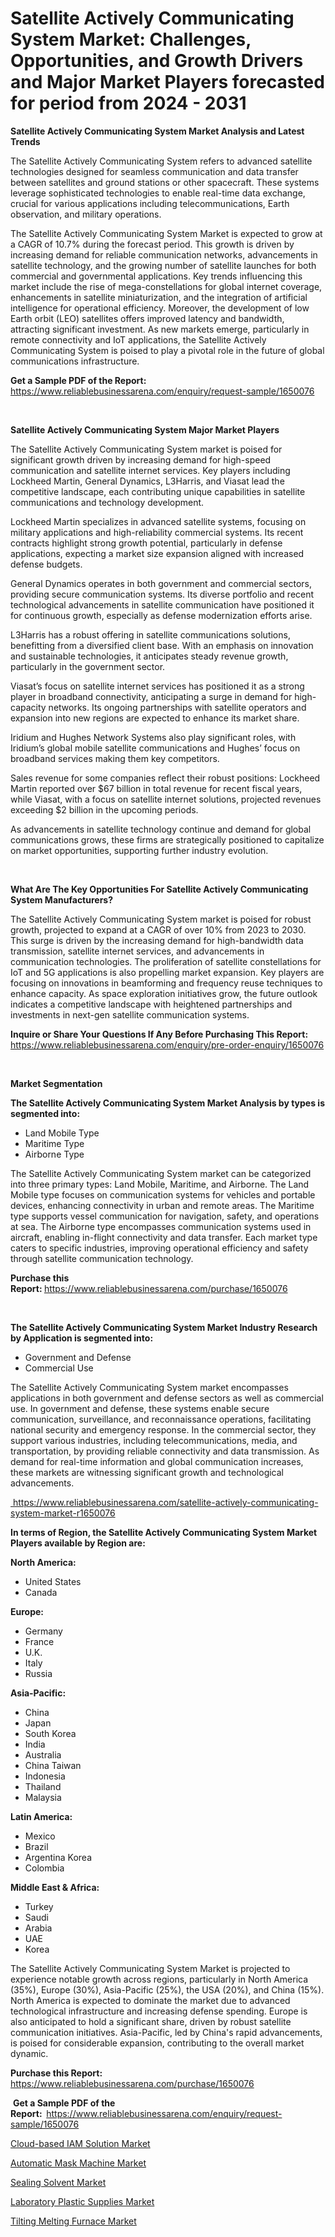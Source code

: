 <p><h1>Satellite Actively Communicating System Market: Challenges, Opportunities, and Growth Drivers and Major Market Players forecasted for period from 2024 - 2031</h1></p><p><strong>Satellite Actively Communicating System Market Analysis and Latest Trends</strong></p>
<p><p>The Satellite Actively Communicating System refers to advanced satellite technologies designed for seamless communication and data transfer between satellites and ground stations or other spacecraft. These systems leverage sophisticated technologies to enable real-time data exchange, crucial for various applications including telecommunications, Earth observation, and military operations.</p><p>The Satellite Actively Communicating System Market is expected to grow at a CAGR of 10.7% during the forecast period. This growth is driven by increasing demand for reliable communication networks, advancements in satellite technology, and the growing number of satellite launches for both commercial and governmental applications. Key trends influencing this market include the rise of mega-constellations for global internet coverage, enhancements in satellite miniaturization, and the integration of artificial intelligence for operational efficiency. Moreover, the development of low Earth orbit (LEO) satellites offers improved latency and bandwidth, attracting significant investment. As new markets emerge, particularly in remote connectivity and IoT applications, the Satellite Actively Communicating System is poised to play a pivotal role in the future of global communications infrastructure.</p></p>
<p><strong>Get a Sample PDF of the Report:&nbsp;</strong> <a href="https://www.reliablebusinessarena.com/enquiry/request-sample/1650076?utm_campaign=1841&utm_medium=2&utm_source=Github&utm_content=ia&utm_term=08122024&utm_id=satellite-actively-communicating-system">https://www.reliablebusinessarena.com/enquiry/request-sample/1650076</a></p>
<p>&nbsp;</p>
<p><strong>Satellite Actively Communicating System Major Market Players</strong></p>
<p><p>The Satellite Actively Communicating System market is poised for significant growth driven by increasing demand for high-speed communication and satellite internet services. Key players including Lockheed Martin, General Dynamics, L3Harris, and Viasat lead the competitive landscape, each contributing unique capabilities in satellite communications and technology development.</p><p>Lockheed Martin specializes in advanced satellite systems, focusing on military applications and high-reliability commercial systems. Its recent contracts highlight strong growth potential, particularly in defense applications, expecting a market size expansion aligned with increased defense budgets.</p><p>General Dynamics operates in both government and commercial sectors, providing secure communication systems. Its diverse portfolio and recent technological advancements in satellite communication have positioned it for continuous growth, especially as defense modernization efforts arise.</p><p>L3Harris has a robust offering in satellite communications solutions, benefitting from a diversified client base. With an emphasis on innovation and sustainable technologies, it anticipates steady revenue growth, particularly in the government sector.</p><p>Viasat’s focus on satellite internet services has positioned it as a strong player in broadband connectivity, anticipating a surge in demand for high-capacity networks. Its ongoing partnerships with satellite operators and expansion into new regions are expected to enhance its market share.</p><p>Iridium and Hughes Network Systems also play significant roles, with Iridium’s global mobile satellite communications and Hughes’ focus on broadband services making them key competitors. </p><p>Sales revenue for some companies reflect their robust positions: Lockheed Martin reported over $67 billion in total revenue for recent fiscal years, while Viasat, with a focus on satellite internet solutions, projected revenues exceeding $2 billion in the upcoming periods.</p><p>As advancements in satellite technology continue and demand for global communications grows, these firms are strategically positioned to capitalize on market opportunities, supporting further industry evolution.</p></p>
<p>&nbsp;</p>
<p><strong>What Are The Key Opportunities For Satellite Actively Communicating System Manufacturers?</strong></p>
<p><p>The Satellite Actively Communicating System market is poised for robust growth, projected to expand at a CAGR of over 10% from 2023 to 2030. This surge is driven by the increasing demand for high-bandwidth data transmission, satellite internet services, and advancements in communication technologies. The proliferation of satellite constellations for IoT and 5G applications is also propelling market expansion. Key players are focusing on innovations in beamforming and frequency reuse techniques to enhance capacity. As space exploration initiatives grow, the future outlook indicates a competitive landscape with heightened partnerships and investments in next-gen satellite communication systems.</p></p>
<p><strong>Inquire or Share Your Questions If Any Before Purchasing This Report:</strong> <a href="https://www.reliablebusinessarena.com/enquiry/pre-order-enquiry/1650076?utm_campaign=1841&utm_medium=2&utm_source=Github&utm_content=ia&utm_term=08122024&utm_id=satellite-actively-communicating-system">https://www.reliablebusinessarena.com/enquiry/pre-order-enquiry/1650076</a></p>
<p>&nbsp;</p>
<p><strong>Market Segmentation</strong></p>
<p><strong>The Satellite Actively Communicating System Market Analysis by types is segmented into:</strong></p>
<p><ul><li>Land Mobile Type</li><li>Maritime Type</li><li>Airborne Type</li></ul></p>
<p><p>The Satellite Actively Communicating System market can be categorized into three primary types: Land Mobile, Maritime, and Airborne. The Land Mobile type focuses on communication systems for vehicles and portable devices, enhancing connectivity in urban and remote areas. The Maritime type supports vessel communication for navigation, safety, and operations at sea. The Airborne type encompasses communication systems used in aircraft, enabling in-flight connectivity and data transfer. Each market type caters to specific industries, improving operational efficiency and safety through satellite communication technology.</p></p>
<p><strong>Purchase this Report:&nbsp;</strong><a href="https://www.reliablebusinessarena.com/purchase/1650076?utm_campaign=1841&utm_medium=2&utm_source=Github&utm_content=ia&utm_term=08122024&utm_id=satellite-actively-communicating-system">https://www.reliablebusinessarena.com/purchase/1650076</a></p>
<p>&nbsp;</p>
<p><strong>The Satellite Actively Communicating System Market Industry Research by Application is segmented into:</strong></p>
<p><ul><li>Government and Defense</li><li>Commercial Use</li></ul></p>
<p><p>The Satellite Actively Communicating System market encompasses applications in both government and defense sectors as well as commercial use. In government and defense, these systems enable secure communication, surveillance, and reconnaissance operations, facilitating national security and emergency response. In the commercial sector, they support various industries, including telecommunications, media, and transportation, by providing reliable connectivity and data transmission. As demand for real-time information and global communication increases, these markets are witnessing significant growth and technological advancements.</p></p>
<p><a href="https://www.reliablebusinessarena.com/satellite-actively-communicating-system-market-r1650076?utm_campaign=1841&utm_medium=2&utm_source=Github&utm_content=ia&utm_term=08122024&utm_id=satellite-actively-communicating-system">&nbsp;https://www.reliablebusinessarena.com/satellite-actively-communicating-system-market-r1650076</a></p>
<p><strong>In terms of Region, the Satellite Actively Communicating System Market Players available by Region are:</strong></p>
<p>
    <p> <strong> North America: </strong>
        <ul>
            <li>United States</li>
            <li>Canada</li>
        </ul>
        </p> 
    <p> <strong> Europe: </strong>
        <ul>
            <li>Germany</li>
            <li>France</li>
            <li>U.K.</li>
            <li>Italy</li>
            <li>Russia</li>
        </ul>
        </p> 
    <p> <strong> Asia-Pacific: </strong>
        <ul>
            <li>China</li>
            <li>Japan</li>
            <li>South Korea</li>
            <li>India</li>
            <li>Australia</li>
            <li>China Taiwan</li>
            <li>Indonesia</li>
            <li>Thailand</li>
            <li>Malaysia</li>
        </ul>
        </p> 
    <p> <strong> Latin America: </strong>
        <ul>
            <li>Mexico</li>
            <li>Brazil</li>
            <li>Argentina Korea</li>
            <li>Colombia</li>
        </ul>
        </p> 
    <p> <strong> Middle East & Africa: </strong>
        <ul>
            <li>Turkey</li>
            <li>Saudi</li>
            <li>Arabia</li>
            <li>UAE</li>
            <li>Korea</li>
        </ul>
    </p>
    </p>
<p><p>The Satellite Actively Communicating System Market is projected to experience notable growth across regions, particularly in North America (35%), Europe (30%), Asia-Pacific (25%), the USA (20%), and China (15%). North America is expected to dominate the market due to advanced technological infrastructure and increasing defense spending. Europe is also anticipated to hold a significant share, driven by robust satellite communication initiatives. Asia-Pacific, led by China's rapid advancements, is poised for considerable expansion, contributing to the overall market dynamic.</p></p>
<p><strong>Purchase this Report: </strong><a href="https://www.reliablebusinessarena.com/purchase/1650076?utm_campaign=1841&utm_medium=2&utm_source=Github&utm_content=ia&utm_term=08122024&utm_id=satellite-actively-communicating-system">https://www.reliablebusinessarena.com/purchase/1650076</a></p>
<p>&nbsp;<strong>Get a Sample PDF of the Report:&nbsp;&nbsp;</strong><a href="https://www.reliablebusinessarena.com/enquiry/request-sample/1650076?utm_campaign=1841&utm_medium=2&utm_source=Github&utm_content=ia&utm_term=08122024&utm_id=satellite-actively-communicating-system">https://www.reliablebusinessarena.com/enquiry/request-sample/1650076</a></p>
<p><strong></strong></p>
<p><p><a href="https://issuu.com/reportprime-2/docs/cloud-based-iam-solution-market-size-2030.pptx?utm_campaign=1841&utm_medium=2&utm_source=Github&utm_content=ia&utm_term=08122024&utm_id=satellite-actively-communicating-system">Cloud-based IAM Solution Market</a></p><p><a href="https://www.linkedin.com/pulse/automatic-mask-machine-market-overview-regional-outlook-rj86e?utm_campaign=1841&utm_medium=2&utm_source=Github&utm_content=ia&utm_term=08122024&utm_id=satellite-actively-communicating-system">Automatic Mask Machine Market</a></p><p><a href="https://www.linkedin.com/pulse/sealing-solvent-market-demand-revenue-insights-65-cagr-bihde?utm_campaign=1841&utm_medium=2&utm_source=Github&utm_content=ia&utm_term=08122024&utm_id=satellite-actively-communicating-system">Sealing Solvent Market</a></p><p><a href="https://www.linkedin.com/pulse/swot-analysis-laboratory-plastic-supplies-market-business-s4dye?utm_campaign=1841&utm_medium=2&utm_source=Github&utm_content=ia&utm_term=08122024&utm_id=satellite-actively-communicating-system">Laboratory Plastic Supplies Market</a></p><p><a href="https://issuu.com/reportprime-2/docs/tilting-melting-furnace-market-size-2030.pptx?utm_campaign=1841&utm_medium=2&utm_source=Github&utm_content=ia&utm_term=08122024&utm_id=satellite-actively-communicating-system">Tilting Melting Furnace Market</a></p></p>